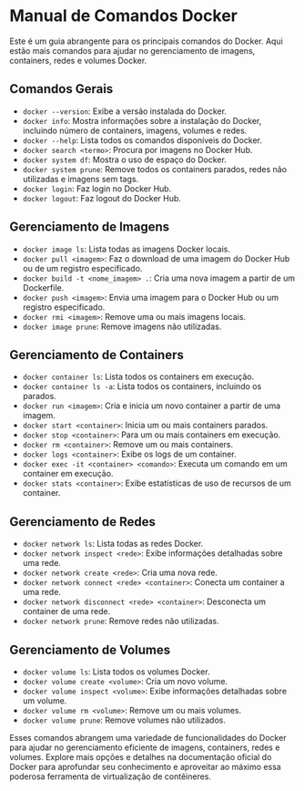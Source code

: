 # Manual de Comandos Docker

Este é um guia abrangente para os principais comandos do Docker. Aqui estão mais comandos para ajudar no gerenciamento de imagens, containers, redes e volumes Docker.

## Comandos Gerais

- `docker --version`: Exibe a versão instalada do Docker.
- `docker info`: Mostra informações sobre a instalação do Docker, incluindo número de containers, imagens, volumes e redes.
- `docker --help`: Lista todos os comandos disponíveis do Docker.
- `docker search <termo>`: Procura por imagens no Docker Hub.
- `docker system df`: Mostra o uso de espaço do Docker.
- `docker system prune`: Remove todos os containers parados, redes não utilizadas e imagens sem tags.
- `docker login`: Faz login no Docker Hub.
- `docker logout`: Faz logout do Docker Hub.

## Gerenciamento de Imagens

- `docker image ls`: Lista todas as imagens Docker locais.
- `docker pull <imagem>`: Faz o download de uma imagem do Docker Hub ou de um registro especificado.
- `docker build -t <nome_imagem> .`: Cria uma nova imagem a partir de um Dockerfile.
- `docker push <imagem>`: Envia uma imagem para o Docker Hub ou um registro especificado.
- `docker rmi <imagem>`: Remove uma ou mais imagens locais.
- `docker image prune`: Remove imagens não utilizadas.

## Gerenciamento de Containers

- `docker container ls`: Lista todos os containers em execução.
- `docker container ls -a`: Lista todos os containers, incluindo os parados.
- `docker run <imagem>`: Cria e inicia um novo container a partir de uma imagem.
- `docker start <container>`: Inicia um ou mais containers parados.
- `docker stop <container>`: Para um ou mais containers em execução.
- `docker rm <container>`: Remove um ou mais containers.
- `docker logs <container>`: Exibe os logs de um container.
- `docker exec -it <container> <comando>`: Executa um comando em um container em execução.
- `docker stats <container>`: Exibe estatísticas de uso de recursos de um container.

## Gerenciamento de Redes

- `docker network ls`: Lista todas as redes Docker.
- `docker network inspect <rede>`: Exibe informações detalhadas sobre uma rede.
- `docker network create <rede>`: Cria uma nova rede.
- `docker network connect <rede> <container>`: Conecta um container a uma rede.
- `docker network disconnect <rede> <container>`: Desconecta um container de uma rede.
- `docker network prune`: Remove redes não utilizadas.

## Gerenciamento de Volumes

- `docker volume ls`: Lista todos os volumes Docker.
- `docker volume create <volume>`: Cria um novo volume.
- `docker volume inspect <volume>`: Exibe informações detalhadas sobre um volume.
- `docker volume rm <volume>`: Remove um ou mais volumes.
- `docker volume prune`: Remove volumes não utilizados.

Esses comandos abrangem uma variedade de funcionalidades do Docker para ajudar no gerenciamento eficiente de imagens, containers, redes e volumes. Explore mais opções e detalhes na documentação oficial do Docker para aprofundar seu conhecimento e aproveitar ao máximo essa poderosa ferramenta de virtualização de contêineres.
